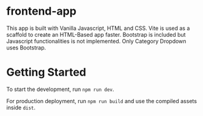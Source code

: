 # frontend-app

This app is built with Vanilla Javascript, HTML and CSS.
Vite is used as a scaffold to create an HTML-Based app faster.
Bootstrap is included but Javascript functionalities is not implemented.
Only Category Dropdown uses Bootstrap.

# Getting Started

To start the development, run `npm run dev`.

For production deployment, run `npm run build` and use the compiled assets inside `dist`.
